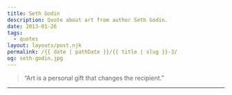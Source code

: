 ```yaml
---
title: Seth Godin
description: Quote about art from author Seth Godin.
date: 2013-01-26
tags: 
  - quotes
layout: layouts/post.njk
permalink: /{{ date | pathDate }}/{{ title | slug }}-3/
og: seth-godin.jpg
---
```


> “Art is a personal gift that changes the recipient.”

---
